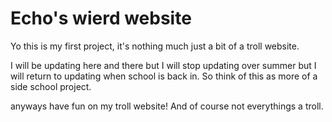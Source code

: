# Echo's wierd website
Yo this is my first project, it's nothing much just a bit of a troll website.

I will be updating here and there but I will stop updating over summer but I will return to updating when school is back in.  So think of this as more of a side school project. 

anyways have fun on my troll website! And of course not everythings a troll.
